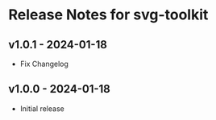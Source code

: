 # Release Notes for svg-toolkit

## v1.0.1 - 2024-01-18
- Fix Changelog

## v1.0.0 - 2024-01-18
- Initial release
